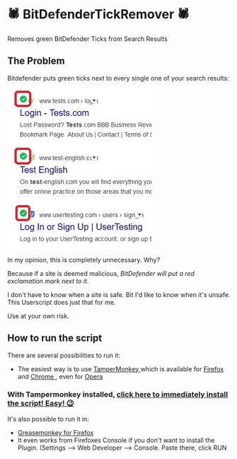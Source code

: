 # 🕷️ BitDefenderTickRemover 🕷️
Removes green BitDefender Ticks from Search Results

## The Problem 

Bitdefender puts green ticks next to every single one of your search results:

![Bit Defender Green Ticks](https://github.com/johnnyawesome/BitDefenderTickRemover/blob/master/BitDefenderTicks.jpg)

In my opinion, this is completely unnecessary. Why?

Because if a site is deemed malicious, *BitDefender will put a red exclamation mark next to it*.

I don't have to know when a site is safe. Bit I'd like to know when it's unsafe.
This Userscript does just that for me.

Use at your own risk.

## How to run the script

There are several possibilities to run it:
 - The easiest way is to use [TamperMonkey ](https://www.google.ch/search?q=tampermonkey) which is available for [Firefox ](https://addons.mozilla.org/en-US/firefox/addon/tampermonkey/) and [Chrome ](https://chrome.google.com/webstore/search/tampermonkey), even for [Opera ](https://addons.opera.com/de/search/?query=Tampermonkey)
 ### With Tampermonkey installed,  [click here to immediately install the script! Easy! 😉](https://github.com/johnnyawesome/BitDefenderTickRemover/raw/master/BitDefenderTickRemover/BitDefenderTickRemover.user.js)

It's also possible to run it in:
 -  [Greasemonkey for Firefox ](https://addons.mozilla.org/en-US/firefox/addon/greasemonkey/)
 - It even works from Firefoxes Console if you don't want to install the Plugin.
   (Settings --> Web Developer --> Console. Paste there, click RUN
   
